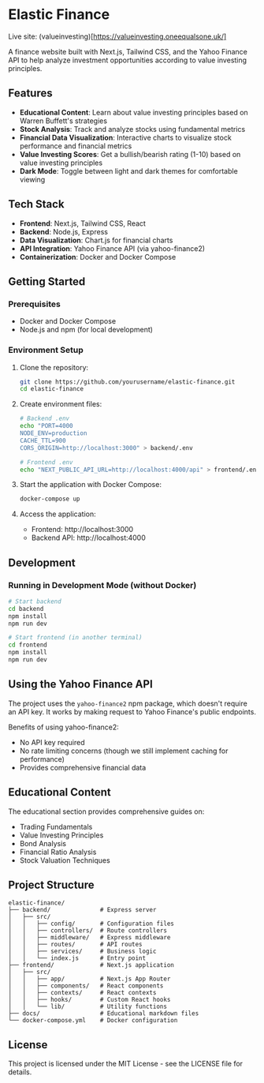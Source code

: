 # Elastic Finance

Live site:
(valueinvesting)[https://valueinvesting.oneequalsone.uk/]

A finance website built with Next.js, Tailwind CSS, and the Yahoo Finance API to help analyze investment opportunities according to value investing principles.

## Features

- **Educational Content**: Learn about value investing principles based on Warren Buffett's strategies
- **Stock Analysis**: Track and analyze stocks using fundamental metrics
- **Financial Data Visualization**: Interactive charts to visualize stock performance and financial metrics
- **Value Investing Scores**: Get a bullish/bearish rating (1-10) based on value investing principles
- **Dark Mode**: Toggle between light and dark themes for comfortable viewing

## Tech Stack

- **Frontend**: Next.js, Tailwind CSS, React
- **Backend**: Node.js, Express
- **Data Visualization**: Chart.js for financial charts
- **API Integration**: Yahoo Finance API (via yahoo-finance2)
- **Containerization**: Docker and Docker Compose

## Getting Started

### Prerequisites

- Docker and Docker Compose
- Node.js and npm (for local development)

### Environment Setup

1. Clone the repository:
   ```bash
   git clone https://github.com/yourusername/elastic-finance.git
   cd elastic-finance
   ```

2. Create environment files:
   ```bash
   # Backend .env
   echo "PORT=4000
   NODE_ENV=production
   CACHE_TTL=900
   CORS_ORIGIN=http://localhost:3000" > backend/.env

   # Frontend .env
   echo "NEXT_PUBLIC_API_URL=http://localhost:4000/api" > frontend/.env
   ```

3. Start the application with Docker Compose:
   ```bash
   docker-compose up
   ```

4. Access the application:
   - Frontend: http://localhost:3000
   - Backend API: http://localhost:4000

## Development

### Running in Development Mode (without Docker)

```bash
# Start backend
cd backend
npm install
npm run dev

# Start frontend (in another terminal)
cd frontend
npm install
npm run dev
```

## Using the Yahoo Finance API

The project uses the `yahoo-finance2` npm package, which doesn't require an API key. It works by making request to Yahoo Finance's public endpoints.

Benefits of using yahoo-finance2:
- No API key required
- No rate limiting concerns (though we still implement caching for performance)
- Provides comprehensive financial data

## Educational Content

The educational section provides comprehensive guides on:

- Trading Fundamentals
- Value Investing Principles
- Bond Analysis
- Financial Ratio Analysis
- Stock Valuation Techniques

## Project Structure

```
elastic-finance/
├── backend/              # Express server
│   ├── src/
│   │   ├── config/       # Configuration files
│   │   ├── controllers/  # Route controllers
│   │   ├── middleware/   # Express middleware
│   │   ├── routes/       # API routes
│   │   ├── services/     # Business logic
│   │   └── index.js      # Entry point
├── frontend/             # Next.js application
│   ├── src/
│   │   ├── app/          # Next.js App Router
│   │   ├── components/   # React components
│   │   ├── contexts/     # React contexts
│   │   ├── hooks/        # Custom React hooks
│   │   └── lib/          # Utility functions
├── docs/                 # Educational markdown files
└── docker-compose.yml    # Docker configuration
```

## License

This project is licensed under the MIT License - see the LICENSE file for details.
